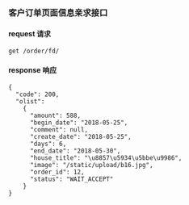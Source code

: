 
### 客户订单页面信息亲求接口


#### request 请求

    get /order/fd/

#### response 响应

    {
      "code": 200,
      "olist":
        {
          "amount": 588,
          "begin_date": "2018-05-25",
          "comment": null,
          "create_date": "2018-05-25",
          "days": 6,
          "end_date": "2018-05-30",
          "house_title": "\u8857\u5934\u5bbe\u9986",
          "image": "/static/upload/b16.jpg",
          "order_id": 12,
          "status": "WAIT_ACCEPT"
        }
    }

